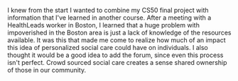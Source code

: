I knew from the start I wanted to combine my CS50 final project
with information that I've learned in another course. After a
meeting with a HealthLeads worker in Boston, I learned that a
huge problem with impoverished in the Boston area is just a lack
of knowledge of the resources available. It was this that made me
come to realize how much of an impact this idea of personalized
social care could have on individuals. I also thought it would be
a good idea to add the forum, since even this process isn't
perfect. Crowd sourced social care creates a sense shared ownership
of those in our community.